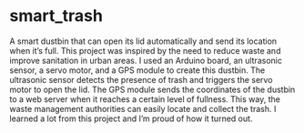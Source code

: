 # smart_trash
A smart dustbin that can open its lid automatically and send its location when it’s full. This project was inspired by the need to reduce waste and improve sanitation in urban areas. I used an Arduino board, an ultrasonic sensor, a servo motor, and a GPS module to create this dustbin. The ultrasonic sensor detects the presence of trash and triggers the servo motor to open the lid. The GPS module sends the coordinates of the dustbin to a web server when it reaches a certain level of fullness. This way, the waste management authorities can easily locate and collect the trash. I learned a lot from this project and I’m proud of how it turned out.
